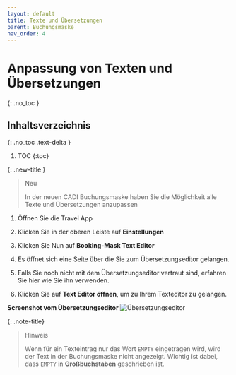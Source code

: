 ```yaml
---
layout: default
title: Texte und Übersetzungen
parent: Buchungsmaske
nav_order: 4
---
```


# Anpassung von Texten und Übersetzungen
{: .no_toc }

## Inhaltsverzeichnis
{: .no_toc .text-delta }

1. TOC
{:toc}

{: .new-title }
> Neu
>
> In der neuen CADI Buchungsmaske haben Sie die Möglichkeit alle Texte und Übersetzungen anzupassen


1. Öffnen Sie die Travel App

2. Klicken Sie in der oberen Leiste auf **Einstellungen**
    
3. Klicken Sie Nun auf **Booking-Mask Text Editor**

4. Es öffnet sich eine Seite über die Sie zum Übersetzungseditor gelangen.

5. Falls Sie noch nicht mit dem Übersetzungseditor vertraut sind, erfahren Sie hier wie Sie ihn verwenden.

6. Klicken Sie auf **Text Editor öffnen**, um zu Ihrem Texteditor zu gelangen.

**Screenshot vom Übersetzungseditor**
![Übersetzungseditor](/CADI-Documentation/img/screenshot3.png)

{: .note-title}
> Hinweis
>
> Wenn für ein Texteintrag nur das Wort `EMPTY` eingetragen wird, wird der Text in der Buchungsmaske nicht angezeigt. Wichtig ist dabei, dass `EMPTY` in **Großbuchstaben** geschrieben ist.